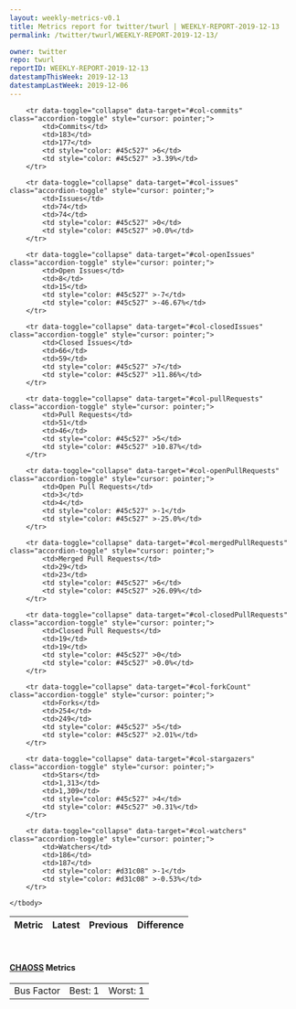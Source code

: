 ```yaml
---
layout: weekly-metrics-v0.1
title: Metrics report for twitter/twurl | WEEKLY-REPORT-2019-12-13
permalink: /twitter/twurl/WEEKLY-REPORT-2019-12-13/

owner: twitter
repo: twurl
reportID: WEEKLY-REPORT-2019-12-13
datestampThisWeek: 2019-12-13
datestampLastWeek: 2019-12-06
---
```




<table class="table table-condensed" style="border-collapse:collapse;">
    <thead>
    <tr>
        <th>Metric</th>
        <th>Latest</th>
        <th>Previous</th>
        <th colspan="2" style="text-align: center;">Difference</th>
    </tr>
    </thead>
    <tbody>

        <tr data-toggle="collapse" data-target="#col-commits" class="accordion-toggle" style="cursor: pointer;">
            <td>Commits</td>
            <td>183</td>
            <td>177</td>
            <td style="color: #45c527" >6</td>
            <td style="color: #45c527" >3.39%</td>
        </tr>
        
        <tr data-toggle="collapse" data-target="#col-issues" class="accordion-toggle" style="cursor: pointer;">
            <td>Issues</td>
            <td>74</td>
            <td>74</td>
            <td style="color: #45c527" >0</td>
            <td style="color: #45c527" >0.0%</td>
        </tr>
        
        <tr data-toggle="collapse" data-target="#col-openIssues" class="accordion-toggle" style="cursor: pointer;">
            <td>Open Issues</td>
            <td>8</td>
            <td>15</td>
            <td style="color: #45c527" >-7</td>
            <td style="color: #45c527" >-46.67%</td>
        </tr>
        
        <tr data-toggle="collapse" data-target="#col-closedIssues" class="accordion-toggle" style="cursor: pointer;">
            <td>Closed Issues</td>
            <td>66</td>
            <td>59</td>
            <td style="color: #45c527" >7</td>
            <td style="color: #45c527" >11.86%</td>
        </tr>
        
        <tr data-toggle="collapse" data-target="#col-pullRequests" class="accordion-toggle" style="cursor: pointer;">
            <td>Pull Requests</td>
            <td>51</td>
            <td>46</td>
            <td style="color: #45c527" >5</td>
            <td style="color: #45c527" >10.87%</td>
        </tr>
        
        <tr data-toggle="collapse" data-target="#col-openPullRequests" class="accordion-toggle" style="cursor: pointer;">
            <td>Open Pull Requests</td>
            <td>3</td>
            <td>4</td>
            <td style="color: #45c527" >-1</td>
            <td style="color: #45c527" >-25.0%</td>
        </tr>
        
        <tr data-toggle="collapse" data-target="#col-mergedPullRequests" class="accordion-toggle" style="cursor: pointer;">
            <td>Merged Pull Requests</td>
            <td>29</td>
            <td>23</td>
            <td style="color: #45c527" >6</td>
            <td style="color: #45c527" >26.09%</td>
        </tr>
        
        <tr data-toggle="collapse" data-target="#col-closedPullRequests" class="accordion-toggle" style="cursor: pointer;">
            <td>Closed Pull Requests</td>
            <td>19</td>
            <td>19</td>
            <td style="color: #45c527" >0</td>
            <td style="color: #45c527" >0.0%</td>
        </tr>
        
        <tr data-toggle="collapse" data-target="#col-forkCount" class="accordion-toggle" style="cursor: pointer;">
            <td>Forks</td>
            <td>254</td>
            <td>249</td>
            <td style="color: #45c527" >5</td>
            <td style="color: #45c527" >2.01%</td>
        </tr>
        
        <tr data-toggle="collapse" data-target="#col-stargazers" class="accordion-toggle" style="cursor: pointer;">
            <td>Stars</td>
            <td>1,313</td>
            <td>1,309</td>
            <td style="color: #45c527" >4</td>
            <td style="color: #45c527" >0.31%</td>
        </tr>
        
        <tr data-toggle="collapse" data-target="#col-watchers" class="accordion-toggle" style="cursor: pointer;">
            <td>Watchers</td>
            <td>186</td>
            <td>187</td>
            <td style="color: #d31c08" >-1</td>
            <td style="color: #d31c08" >-0.53%</td>
        </tr>
        
    </tbody>
</table>
<br>
<h4><a target="_blank" href="https://chaoss.community/">CHAOSS</a> Metrics</h4>

<table class="table table-condensed" style="border-collapse:collapse;">
    <tbody>
        <td>Bus Factor</td>
        <td>Best: 1</td>
        <td>Worst: 1</td>
    </tbody>
</table>
